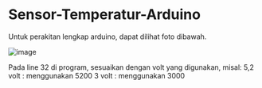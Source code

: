 # Sensor-Temperatur-Arduino

Untuk perakitan lengkap arduino, dapat dilihat foto dibawah.

![image](https://github.com/Nurlintang/Sensor-Temperatur-Arduino/assets/135283434/8949b30c-f288-4786-a903-ae6441cf8924)

Pada line 32 di program, sesuaikan dengan volt yang digunakan, misal:
5,2 volt  : menggunakan 5200
3 volt    : menggunakan 3000
